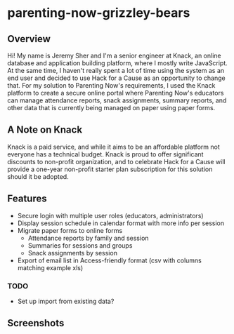 # parenting-now-grizzley-bears

## Overview

Hi! My name is Jeremy Sher and I'm a senior engineer at Knack, an online database and application building platform, where I mostly write JavaScript. At the same time, I haven't really spent a lot of time using the system as an end user and decided to use Hack for a Cause as an opportunity to change that. For my solution to Parenting Now's requirements, I used the Knack platform to create a secure online portal where Parenting Now's educators can manage attendance reports, snack assignments, summary reports, and other data that is currently being managed on paper using paper forms.

## A Note on Knack

Knack is a paid service, and while it aims to be an affordable platform not everyone has a technical budget. Knack is proud to offer significant discounts to non-profit organization, and to celebrate Hack for a Cause will provide a one-year non-profit starter plan subscription for this solution should it be adopted.

## Features

- Secure login with multiple user roles (educators, administrators)
- Display session schedule in calendar format with more info per session
- Migrate paper forms to online forms
  - Attendance reports by family and session
  - Summaries for sessions and groups
  - Snack assignments by session
- Export of email list in Access-friendly format (csv with columns matching example xls)

### TODO

- Set up import from existing data?

## Screenshots
